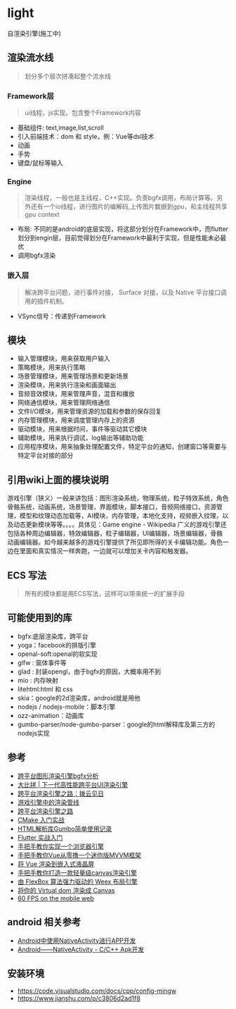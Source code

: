 # light

自渲染引擎(施工中)

## 渲染流水线

> 划分多个层次拼凑起整个流水线

### Framework层

> ui线程，js实现。包含整个Framework内容

+ 基础组件: text,image,list,scroll
+ 引入前端技术：dom 和 style，例：Vue等dsl技术
+ 动画
+ 手势
+ 键盘/鼠标等输入

### Engine

> 渲染线程，一般也是主线程，C++实现。负责bgfx调用，布局计算等。另外还有一个io线程，进行图片的编解码,上传图片数据到gpu，和主线程共享gpu context

+ 布局: 不同的是android的底层实现，将这部分划分在Framework中，而flutter划分到engin层，目前觉得划分在Framework中最利于实现，但是性能未必最优
+ 调用bgfx渲染

### 嵌入层

> 解决跨平台问题，进行事件对接， Surface 对接，以及 Native 平台接口调用的插件机制。

+ VSync信号：传递到Framework

## 模块

+ 输入管理模块，用来获取用户输入
+ 策略模块，用来执行策略
+ 场景管理模块，用来管理场景和更新场景
+ 渲染模块，用来执行渲染和画面输出
+ 音频音效模块，用来管理声音，混音和播放
+ 网络通信模块，用来管理网络通信
+ 文件I/O模块，用来管理资源的加载和参数的保存回复
+ 内存管理模块，用来调度管理内存上的资源
+ 驱动模块，用来根据时间，事件等驱动其它模块
+ 辅助模块，用来执行调试，log输出等辅助功能
+ 应用程序模块，用来抽象处理配置文件，特定平台的通知，创建窗口等需要与特定平台对接的部分

## 引用wiki上面的模块说明

游戏引擎（狭义）一般来讲包括：图形渲染系统，物理系统，粒子特效系统，角色骨骼系统，动画系统，场景管理，界面模块，脚本接口，音频网络接口，资源管理，模型和纹理动态加载等，AI模块，内存管理，本地化支持，视频嵌入纹理，以及动态更新模块等等。。。。具体见：Game engine - Wikipedia
广义的游戏引擎还包括各种周边编辑器，特效编辑器，粒子编辑器，UI编辑器，场景编辑器，骨骼动画编辑器。如今越来越多的游戏引擎提供了所见即所得的关卡编辑功能。角色一边在里面和真实情况一样奔跑，一边就可以增加关卡内容和触发器。

## ECS 写法

> 所有的模块都是用ECS写法，这样可以带来统一的扩展手段

## 可能使用到的库

+ bgfx:底层渲染库，跨平台
+ yoga：facebook的排版引擎
+ openal-soft:openal的软实现
+ glfw : 窗体事件等
+ glad : 封装opengl，由于bgfx的原因，大概率用不到
+ mio : 内存映射
+ litehtml:html 和 css
+ skia：google的2d渲染库，android就是用他
+ nodejs / nodejs-mobile：脚本引擎
+ ozz-animation：动画库
+ gumbo-parser/node-gumbo-parser：google的html解释库及第三方的nodejs实现

## 参考

+ [跨平台图形渲染引擎bgfx分析](https://www.codenong.com/cs105888060/)
+ [大比拼 | 下一代高性能跨平台UI渲染引擎](https://zhuanlan.zhihu.com/p/75660948)
+ [跨平台渲染引擎之路：拨云见日](https://zhuanlan.zhihu.com/p/58817407)
+ [游戏引擎中的渲染管线](https://zhuanlan.zhihu.com/p/92165837)
+ [跨平台渲染引擎之路](https://www.zhihu.com/column/c_1088434703387643904)
+ [CMake 入门实战](https://www.hahack.com/codes/cmake)
+ [HTML解析库Gumbo简单使用记录](https://www.cnblogs.com/oloroso/p/9667642.html)
+ [Flutter 实战入门](http://laomengit.com/flutter/widgets/widgets_structure.html)
+ [手把手教你实现一个浏览器引擎](https://zhuanlan.zhihu.com/p/106494297)
+ [手把手教你Vue从零撸一个迷你版MVVM框架](https://blog.csdn.net/u012486840/article/details/104972736)
+ [将 Vue 渲染到嵌入式液晶屏](https://zhuanlan.zhihu.com/p/333179202)
+ [手把手教你打造一款轻量级canvas渲染引擎](https://segmentfault.com/a/1190000021297495?_ea=27021986)
+ [由 FlexBox 算法强力驱动的 Weex 布局引擎](https://www.jianshu.com/p/d085032d4788)
+ [将你的 Virtual dom 渲染成 Canvas](https://zhuanlan.zhihu.com/p/39886896)
+ [60 FPS on the mobile web](https://engineering.flipboard.com/2015/02/mobile-web)

## android 相关参考

+ [Android中使用NativeActivity进行APP开发](https://blog.csdn.net/qq_21071977/article/details/77878252)
+ [Android——NativeActivity - C/C++ Apk开发](https://www.cnblogs.com/chenxibobo/p/6867206.html)

## 安装环境

+ <https://code.visualstudio.com/docs/cpp/config-mingw>
+ <https://www.jianshu.com/p/c3806d2ad1f8>